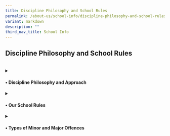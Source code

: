 ```yaml
---
title: Discipline Philosophy and School Rules
permalink: /about-us/school-info/discipline-philosophy-and-school-rules/
variant: markdown
description: ""
third_nav_title: School Info
---
```

<h2>Discipline Philosophy and School Rules</h2><br>
<details class="isomer-details">
<summary><h4>• Discipline Philosophy and Approach</h4>
</summary><br>
<h5>Framework:</h5>
<img style="width: 30%" height="auto" width="30%" alt="School Uniform" src="/images/Discipline/Discipline_Framework.jpg"><br>
At the core of the framework, the balance symbolises equilibrium and fairness, suggesting the careful weighing of disciplinary actions with empathy and consideration for individual circumstances. This communicates the idea of maintaining discipline while also showing care and empathy towards those involved. It reinforces the concept of discipline not merely as enforcement but as a supportive and nurturing process. 
<h5>Philosophy:</h5>
</details>
	
<details class="isomer-details">
<summary><h4>• Our School Rules</h4>
</summary>
</details>
	
<details class="isomer-details">
<summary><h4>• Types of Minor and Major Offences</h4>
</summary>
</details>